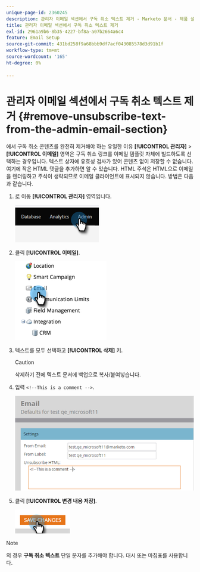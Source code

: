 ```yaml
---
unique-page-id: 2360245
description: 관리자 이메일 섹션에서 구독 취소 텍스트 제거 - Marketo 문서 - 제품 설명서
title: 관리자 이메일 섹션에서 구독 취소 텍스트 제거
exl-id: 2961a9b6-8b35-4227-bf8a-a07b2664a6c4
feature: Email Setup
source-git-commit: 431bd258f9a68bbb9df7acf043085578d3d91b1f
workflow-type: tm+mt
source-wordcount: '165'
ht-degree: 0%

---
```


# 관리자 이메일 섹션에서 구독 취소 텍스트 제거 {#remove-unsubscribe-text-from-the-admin-email-section}

에서 구독 취소 콘텐츠를 완전히 제거해야 하는 유일한 이유 **[!UICONTROL 관리자]** > **[!UICONTROL 이메일]** 영역은 구독 취소 링크를 이메일 템플릿 자체에 빌드하도록 선택하는 경우입니다. 텍스트 상자에 유효성 검사가 있어 콘텐츠 없이 저장할 수 없습니다. 여기에 작은 HTML 댓글을 추가하면 알 수 있습니다. HTML 주석은 HTML으로 이메일을 렌더링하고 주석이 생략되므로 이메일 클라이언트에 표시되지 않습니다. 방법은 다음과 같습니다.

1. 로 이동 **[!UICONTROL 관리자]** 영역입니다.

   ![](assets/remove-unsubscribe-text-from-the-admin-email-section-1.png)

1. 클릭 **[!UICONTROL 이메일]**.

   ![](assets/remove-unsubscribe-text-from-the-admin-email-section-2.png)

1. 텍스트를 모두 선택하고 **[!UICONTROL 삭제]** 키.

   >[!CAUTION]
   >
   >삭제하기 전에 텍스트 문서에 백업으로 복사/붙여넣습니다.

1. 입력 `<!--This is a comment -->`.

   ![](assets/remove-unsubscribe-text-from-the-admin-email-section-3.png)

1. 클릭 **[!UICONTROL 변경 내용 저장]**.

   ![](assets/remove-unsubscribe-text-from-the-admin-email-section-4.png)

>[!NOTE]
>
>의 경우 **구독 취소 텍스트** 단일 문자를 추가해야 합니다. 대시 또는 마침표를 사용합니다.
